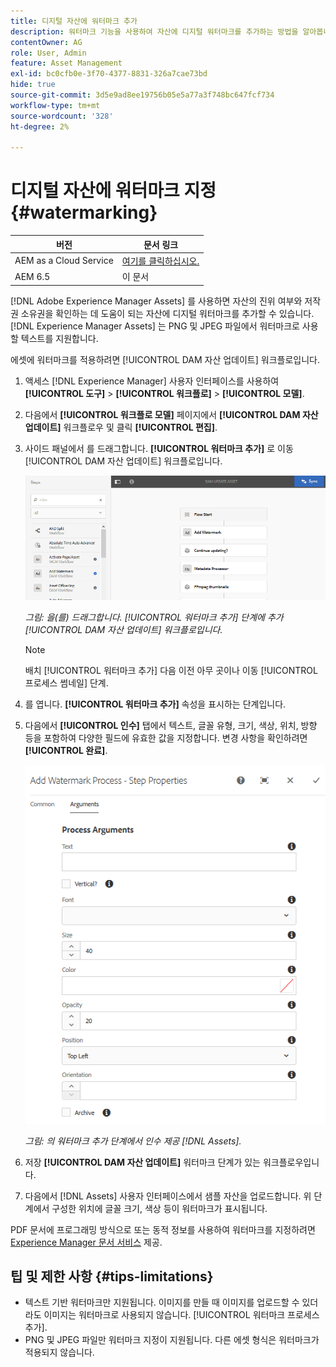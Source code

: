 ```yaml
---
title: 디지털 자산에 워터마크 추가
description: 워터마크 기능을 사용하여 자산에 디지털 워터마크를 추가하는 방법을 알아봅니다.
contentOwner: AG
role: User, Admin
feature: Asset Management
exl-id: bc0cfb0e-3f70-4377-8831-326a7cae73bd
hide: true
source-git-commit: 3d5e9ad8ee19756b05e5a77a3f748bc647fcf734
workflow-type: tm+mt
source-wordcount: '328'
ht-degree: 2%

---
```


# 디지털 자산에 워터마크 지정 {#watermarking}

| 버전 | 문서 링크 |
| -------- | ---------------------------- |
| AEM as a Cloud Service | [여기를 클릭하십시오.](https://experienceleague.adobe.com/docs/experience-manager-cloud-service/content/assets/manage/watermark-assets.html?lang=en) |
| AEM 6.5 | 이 문서 |

[!DNL Adobe Experience Manager Assets] 를 사용하면 자산의 진위 여부와 저작권 소유권을 확인하는 데 도움이 되는 자산에 디지털 워터마크를 추가할 수 있습니다. [!DNL Experience Manager Assets] 는 PNG 및 JPEG 파일에서 워터마크로 사용할 텍스트를 지원합니다.

에셋에 워터마크를 적용하려면 [!UICONTROL DAM 자산 업데이트] 워크플로입니다.

1. 액세스 [!DNL Experience Manager] 사용자 인터페이스를 사용하여 **[!UICONTROL 도구]** > **[!UICONTROL 워크플로]** > **[!UICONTROL 모델]**.
1. 다음에서 **[!UICONTROL 워크플로 모델]** 페이지에서 **[!UICONTROL DAM 자산 업데이트]** 워크플로우 및 클릭 **[!UICONTROL 편집]**.

1. 사이드 패널에서 를 드래그합니다. **[!UICONTROL 워터마크 추가]** 로 이동 [!UICONTROL DAM 자산 업데이트] 워크플로입니다.

   ![드래그 [!UICONTROL 워터마크 추가] 단계에 추가 [!UICONTROL DAM 자산 업데이트] 워크플로우](assets/add_watermark_step_aem_assets.png)

   *그림: 을(를) 드래그합니다. [!UICONTROL 워터마크 추가] 단계에 추가 [!UICONTROL DAM 자산 업데이트] 워크플로입니다.*

   >[!NOTE]
   >
   >배치 [!UICONTROL 워터마크 추가] 다음 이전 아무 곳이나 이동 [!UICONTROL 프로세스 썸네일] 단계.

1. 를 엽니다. **[!UICONTROL 워터마크 추가]** 속성을 표시하는 단계입니다.
1. 다음에서 **[!UICONTROL 인수]** 탭에서 텍스트, 글꼴 유형, 크기, 색상, 위치, 방향 등을 포함하여 다양한 필드에 유효한 값을 지정합니다. 변경 사항을 확인하려면 **[!UICONTROL 완료]**.

   ![의 워터마크 추가 단계에서 인수를 제공합니다. [!DNL Assets]](assets/arguments_add_watermark_aem_assets.png)

   *그림: 의 워터마크 추가 단계에서 인수 제공 [!DNL Assets].*

1. 저장 **[!UICONTROL DAM 자산 업데이트]** 워터마크 단계가 있는 워크플로우입니다.
1. 다음에서 [!DNL Assets] 사용자 인터페이스에서 샘플 자산을 업로드합니다. 위 단계에서 구성한 위치에 글꼴 크기, 색상 등이 워터마크가 표시됩니다.

PDF 문서에 프로그래밍 방식으로 또는 동적 정보를 사용하여 워터마크를 지정하려면 [Experience Manager 문서 서비스](/help/forms/using/overview-aem-document-services.md) 제공.

## 팁 및 제한 사항 {#tips-limitations}

* 텍스트 기반 워터마크만 지원됩니다. 이미지를 만들 때 이미지를 업로드할 수 있더라도 이미지는 워터마크로 사용되지 않습니다. [!UICONTROL 워터마크 프로세스 추가].
* PNG 및 JPEG 파일만 워터마크 지정이 지원됩니다. 다른 에셋 형식은 워터마크가 적용되지 않습니다.
